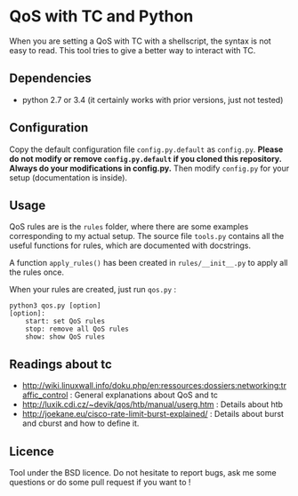 QoS with TC and Python
======================

When you are setting a QoS with TC with a shellscript, the syntax is not easy
to read. This tool tries to give a better way to interact with TC.

Dependencies
------------
  * python 2.7 or 3.4 (it certainly works with prior versions, just not tested)

Configuration
-------------

Copy the default configuration file `config.py.default` as `config.py`.
<b>Please do not modify or remove `config.py.default` if you cloned this
repository.  Always do your modifications in config.py.</b> Then modify
`config.py` for your setup (documentation is inside).

Usage
-----

QoS rules are is the `rules` folder, where there are some examples
corresponding to my actual setup. The source file `tools.py` contains all the
useful functions for rules, which are documented with docstrings.

A function `apply_rules()` has been created in `rules/__init__.py` to apply
all the rules once.

When your rules are created, just run `qos.py` :
```
python3 qos.py [option]
[option]:
    start: set QoS rules
    stop: remove all QoS rules
    show: show QoS rules
```

Readings about tc
-----------------

 * http://wiki.linuxwall.info/doku.php/en:ressources:dossiers:networking:traffic_control
   : General explanations about QoS and tc
 * http://luxik.cdi.cz/~devik/qos/htb/manual/userg.htm : Details about htb
 * http://joekane.eu/cisco-rate-limit-burst-explained/ : Details about burst
   and cburst and how to define it.

Licence
-------

Tool under the BSD licence. Do not hesitate to report bugs, ask me some
questions or do some pull request if you want to !
